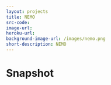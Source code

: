 ```yaml
---
layout: projects
title: NEMO
src-code:
image-url:
heroku-url:
background-image-url: /images/nemo.png
short-description: NEMO
---
```



Snapshot
============
